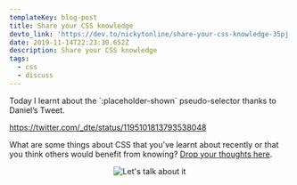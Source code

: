 ```yaml
---
templateKey: blog-post
title: Share your CSS knowledge
devto_link: 'https://dev.to/nickytonline/share-your-css-knowledge-35pj'
date: 2019-11-14T22:23:30.652Z
description: Share your CSS knowledge
tags:
  - css
  - discuss
---
```

Today I learnt about the \`:placeholder-shown\` pseudo-selector thanks to Daniel’s Tweet.

https://twitter.com/_dte/status/1195101813793538048

What are some things about CSS that you've learnt about recently or that you  think others would benefit from knowing? [Drop your thoughts here](https://dev.to/nickytonline/share-your-css-knowledge-35pj/#comments).

<center>

![Let's talk about it](https://media.giphy.com/media/WqLmcthJ7AgQKwYJbb/giphy.gif)

</center>
